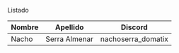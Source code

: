 Listado

| Nombre | Apellido | Discord |
| --- | --- | --- |
| Nacho | Serra Almenar | nachoserra_domatix |
